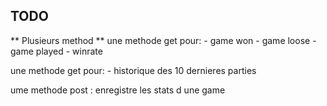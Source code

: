 ## TODO ##

** Plusieurs method **
une methode get pour:
    - game won
    - game loose
    - game played
    - winrate

une methode get pour:
    - historique des 10 dernieres parties

ume methode post :
    enregistre les stats d une  game
    